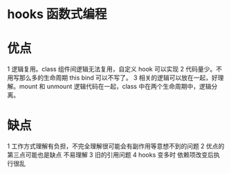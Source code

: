 # hooks 函数式编程

# 优点

1 逻辑复用。class 组件间逻辑无法复用，自定义 hook 可以实现
2 代码量少。不用写那么多的生命周期 this bind 可以不写了。
3 相关的逻辑可以放在一起，好理解。mount 和 unmount 逻辑代码在一起，class 中在两个生命周期中，逻辑分离。

# 缺点

1 工作方式理解有负担，不完全理解很可能会有副作用等意想不到的问题
2 优点的第三点可能也是缺点 不易理解
3 旧的引用问题
4 hooks 变多时 依赖项改变后执行很乱
